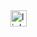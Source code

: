 <img src='/assets/images/docs/get-started/hot-reload.svg' alt='lightning bolt' style="height: 1.6rem" class="bg-dark p-1">
